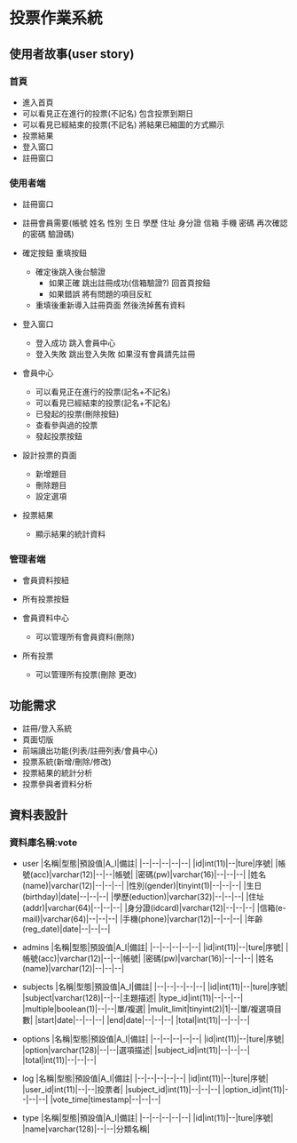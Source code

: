 # 投票作業系統
## 使用者故事(user story)

### 首頁

* 進入首頁
 * 可以看見正在進行的投票(不記名)
   包含投票到期日
 * 可以看見已經結束的投票(不記名)
   將結果已縮圖的方式顯示
 * 投票結果  
 * 登入窗口
 * 註冊窗口
### 使用者端

* 註冊窗口
 * 註冊會員需要(帳號 姓名 性別 生日 學歷 住址 身分證 信箱 手機 密碼 再次確認的密碼 驗證碼)
 * 確定按鈕 重填按鈕
   * 確定後跳入後台驗證 
      * 如果正確 跳出註冊成功(信箱驗證?) 回首頁按鈕
      * 如果錯誤 將有問題的項目反紅
   * 重填後重新導入註冊頁面 然後洗掉舊有資料

* 登入窗口
  * 登入成功 跳入會員中心
  * 登入失敗 跳出登入失敗 如果沒有會員請先註冊

* 會員中心
  * 可以看見正在進行的投票(記名+不記名)
  * 可以看見已經結束的投票(記名+不記名)
  * 已發起的投票(刪除按鈕)
  * 查看參與過的投票
  * 發起投票按鈕

* 設計投票的頁面
  * 新增題目
  * 刪除題目
  * 設定選項

* 投票結果
  * 顯示結果的統計資料

### 管理者端
* 會員資料按紐
* 所有投票按鈕

* 會員資料中心
  * 可以管理所有會員資料(刪除)

* 所有投票
  * 可以管理所有投票(刪除 更改)

## 功能需求
* 註冊/登入系統
* 頁面切版
* 前端讀出功能(列表/註冊列表/會員中心)
* 投票系統(新增/刪除/修改)
* 投票結果的統計分析
* 投票參與者資料分析

## 資料表設計
### 資料庫名稱:vote
* user
   |名稱|型態|預設值|A_I|備註| 
   |--|--|--|--|--|
   |id|int(11)|--|ture|序號|
   |帳號(acc)|varchar(12)|--|--|帳號|
   |密碼(pw)|varchar(16)|--|--|--|
   |姓名(name)|varchar(12)|--|--|--|
   |性別(gender)|tinyint(1)|--|--|--|
   |生日(birthday)|date|--|--|--|
   |學歷(eduction)|varchar(32)|--|--|--|
   |住址(addr)|varchar(64)|--|--|--|
   |身分證(idcard)|varchar(12)|--|--|--|
   |信箱(e-mail)|varchar(64)|--|--|--|
   |手機(phone)|varchar(12)|--|--|--|
   |年齡(reg_date)|date|--|--|--|
* admins
   |名稱|型態|預設值|A_I|備註| 
   |--|--|--|--|--|
   |id|int(11)|--|ture|序號|
   |帳號(acc)|varchar(12)|--|--|帳號|
   |密碼(pw)|varchar(16)|--|--|--|
   |姓名(name)|varchar(12)|--|--|--|
* subjects
   |名稱|型態|預設值|A_I|備註| 
   |--|--|--|--|--|
   |id|int(11)|--|ture|序號|
   |subject|varchar(128)|--|--|主題描述|
   |type_id|int(11)|--|--|--|
   |multiple|boolean(1)|--|--|單/複選|
   |mulit_limit|tinyint(2)|1|--|單/複選項目數|
   |start|date|--|--|--|
   |end|date|--|--|--|
   |total|int(11)|--|--|--|
* options
   |名稱|型態|預設值|A_I|備註| 
   |--|--|--|--|--|
   |id|int(11)|--|ture|序號|
   |option|varchar(128)|--|--|選項描述|
   |subject_id|int(11)|--|--|--|
   |total|int(11)|--|--|--|
* log
   |名稱|型態|預設值|A_I|備註| 
   |--|--|--|--|--|
   |id|int(11)|--|ture|序號|
   |user_id|int(11)|--|--|投票者|
   |subject_id|int(11)|--|--|--|
   |option_id|int(11)|--|--|--|
   |vote_time|timestamp|--|--|--|

* type
   |名稱|型態|預設值|A_I|備註| 
   |--|--|--|--|--|
   |id|int(11)|--|ture|序號|
   |name|varchar(128)|--|--|分類名稱|
   